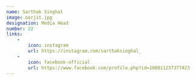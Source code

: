 ```yaml
---
name: Sarthak Singhal
image: oorjit.jpg
designation: Media Head
number: 22
links:
    -
        icon: instagram
        url: https://instagram.com/sarthaksinghal_
    -
        icon: facebook-official
        url: https://www.facebook.com/profile.php?id=100011237377423
---
```


